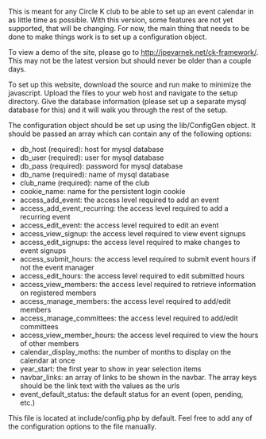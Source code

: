 This is meant for any Circle K club to be able to set up an event calendar in
as little time as possible.  With this version, some features are not yet
supported, that will be changing.  For now, the main thing that needs to be
done to make things work is to set up a configuration object.

To view a demo of the site, please go to http://jpevarnek.net/ck-framework/.
This may not be the latest version but should never be older than a couple
days.

To set up this website, download the source and run make to minimize the
javascript.  Upload the files to your web host and navigate to the setup
directory.  Give the database information (please set up a separate mysql
database for this) and it will walk you through the rest of the setup.

The configuration object should be set up using the lib/ConfigGen object.  It
should be passed an array which can contain any of the following options:

*  db_host (required): host for mysql database
*  db_user (required): user for mysql database
*  db_pass (required): password for mysql database
*  db_name (required): name of mysql database
*  club_name (required): name of the club
*  cookie_name: name for the persistent login cookie
*  access_add_event: the access level required to add an event
*  access_add_event_recurring: the access level required to add a recurring
   event
*  access_edit_event: the access level required to edit an event
*  access_view_signup: the access level required to view event signups
*  access_edit_signups: the access level required to make changes to event
   signups
*  access_submit_hours: the access level required to submit event hours if not
   the event manager
*  access_edit_hours: the access level required to edit submitted hours
*  access_view_members: the access level required to retrieve information on
   registered members
*  access_manage_members: the access level required to add/edit members
*  access_manage_committees: the access level required to add/edit committees
*  access_view_member_hours: the access level required to view the hours of
   other members
*  calendar_display_moths: the number of months to display on the calendar at once
*  year_start: the first year to show in year selection items
*  navbar_links: an array of links to be shown in the navbar.  The array keys
   should be the link text with the values as the urls
*  event_default_status: the default status for an event (open, pending, etc.)

This file is located at include/config.php by default.  Feel free to add any of
the configuration options to the file manually.
